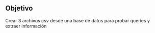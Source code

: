 ## Objetivo

Crear 3 archivos csv desde una base de datos para probar queries y extraer información


